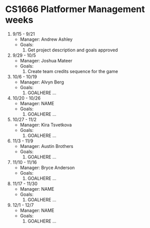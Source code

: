 # CS1666 Platformer Management weeks

1. 9/15 - 9/21
	* Manager: Andrew Ashley
	* Goals:
		1. Get project description and goals approved
1. 9/29 - 10/5
	* Manager: Joshua Mateer
	* Goals:
		1. Create team credits sequence for the game
1. 10/6 - 10/19
	* Manager: Alvyn Berg
	* Goals:
		1. GOALHERE
		...
1. 10/20 - 10/26
	* Manager: NAME
	* Goals:
		1. GOALHERE
		...
1. 10/27 - 11/2
	* Manager: Kira Tsvetkova
	* Goals:
		1. GOALHERE
		...
1. 11/3 - 11/9
	* Manager: Austin Brothers
	* Goals:
		1. GOALHERE
		...
1. 11/10 - 11/16
	* Manager: Bryce Anderson
	* Goals:
		1. GOALHERE
		...
1. 11/17 - 11/30
	* Manager: NAME
	* Goals:
		1. GOALHERE
		...
1. 12/1 - 12/7
	* Manager: NAME
	* Goals:
		1. GOALHERE
		...

